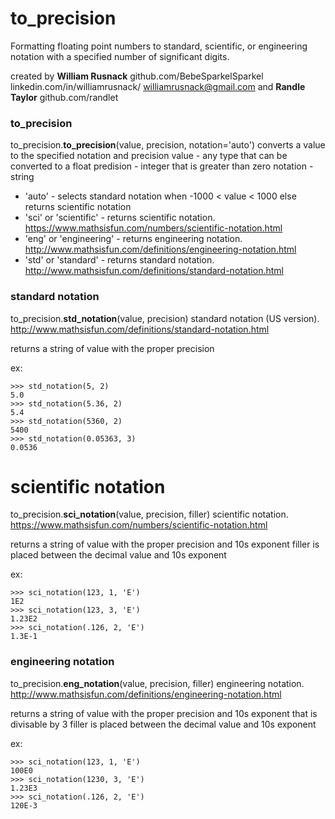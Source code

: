# to_precision
Formatting floating point numbers to standard, scientific, or engineering notation with a specified number of significant digits.

created by **William Rusnack**
github.com/BebeSparkelSparkel
linkedin.com/in/williamrusnack/
williamrusnack@gmail.com
and **Randle Taylor**
github.com/randlet

### to_precision
to_precision.**to_precision**(value, precision, notation='auto')
converts a value to the specified notation and precision
value - any type that can be converted to a float
predision - integer that is greater than zero
notation - string
* 'auto' - selects standard notation when -1000 < value < 1000 else returns scientific notation
* 'sci' or 'scientific' - returns scientific notation. https://www.mathsisfun.com/numbers/scientific-notation.html
* 'eng' or 'engineering' - returns engineering notation. http://www.mathsisfun.com/definitions/engineering-notation.html
* 'std' or 'standard' - returns standard notation. http://www.mathsisfun.com/definitions/standard-notation.html

### standard notation
to_precision.**std_notation**(value, precision)
standard notation (US version). http://www.mathsisfun.com/definitions/standard-notation.html

returns a string of value with the proper precision

ex:

    >>> std_notation(5, 2)
    5.0
    >>> std_notation(5.36, 2)
    5.4
    >>> std_notation(5360, 2)
    5400
    >>> std_notation(0.05363, 3)
    0.0536

# scientific notation
to_precision.**sci_notation**(value, precision, filler)
scientific notation. https://www.mathsisfun.com/numbers/scientific-notation.html

returns a string of value with the proper precision and 10s exponent
filler is placed between the decimal value and 10s exponent

ex:

    >>> sci_notation(123, 1, 'E')
    1E2
    >>> sci_notation(123, 3, 'E')
    1.23E2
    >>> sci_notation(.126, 2, 'E')
    1.3E-1

### engineering notation
to_precision.**eng_notation**(value, precision, filler)
engineering notation. http://www.mathsisfun.com/definitions/engineering-notation.html

returns a string of value with the proper precision and 10s exponent that is divisable by 3
filler is placed between the decimal value and 10s exponent

ex:

    >>> sci_notation(123, 1, 'E')
    100E0
    >>> sci_notation(1230, 3, 'E')
    1.23E3
    >>> sci_notation(.126, 2, 'E')
    120E-3
